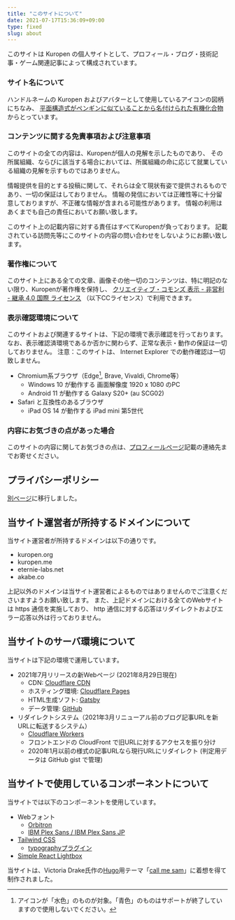 ```yaml
---
title: "このサイトについて"
date: 2021-07-17T15:36:09+09:00
type: fixed
slug: about
---
```

このサイトは Kuropen の個人サイトとして、プロフィール・ブログ・技術記事・ゲーム関連記事によって構成されています。

### サイト名について
ハンドルネームの Kuropen およびアバターとして使用しているアイコンの図柄にちなみ、
[平面構造式がペンギンに似ていることから名付けられた有機化合物](https://ja.wikipedia.org/wiki/%E3%83%9A%E3%83%B3%E3%82%AE%E3%83%8E%E3%83%B3) からとっています。

### コンテンツに関する免責事項および注意事項
このサイトの全ての内容は、Kuropenが個人の見解を示したものであり、
その所属組織、ならびに該当する場合においては、所属組織の命に応じて就業している組織の見解を示すものではありません。

情報提供を目的とする投稿に関して、それらは全て現状有姿で提供されるものであり、一切の保証はしておりません。
情報の発信においては正確性等に十分留意しておりますが、不正確な情報が含まれる可能性があります。
情報の利用はあくまでも自己の責任においてお願い致します。

このサイト上の記載内容に対する責任はすべてKuropenが負っております。
記載されている訪問先等にこのサイトの内容の問い合わせをしないようにお願い致します。

### 著作権について
このサイト上にある全ての文章、画像その他一切のコンテンツは、特に明記のない限り、Kuropenが著作権を保持し、
[クリエイティブ・コモンズ 表示 - 非営利 - 継承 4.0 国際 ライセンス](https://creativecommons.org/licenses/by-nc-sa/4.0/)
（以下CCライセンス）で利用できます。

### 表示確認環境について
このサイトおよび関連するサイトは、下記の環境で表示確認を行っております。
なお、表示確認済環境であるか否かに関わらず、正常な表示・動作の保証は一切しておりません。
注意：このサイトは、 Internet Explorer での動作確認は一切致しません。

- Chromium系ブラウザ（Edge[^1], Brave, Vivaldi, Chrome等）
   - Windows 10 が動作する 画面解像度 1920 x 1080 のPC
   - Android 11 が動作する Galaxy S20+ (au SCG02)
- Safari と互換性のあるブラウザ
   - iPad OS 14 が動作する iPad mini 第5世代

[^1]: アイコンが「水色」のものが対象。「青色」のものはサポートが終了していますので使用しないでください。

### 内容にお気づきの点があった場合
このサイトの内容に関してお気づきの点は、[プロフィールページ](/profile)記載の連絡先までお寄せください。

## プライバシーポリシー
[別ページ](/privacy)に移行しました。

## 当サイト運営者が所持するドメインについて
当サイト運営者が所持するドメインは以下の通りです。

- kuropen.org
- kuropen.me
- eternie-labs.net
- akabe.co

上記以外のドメインは当サイト運営者によるものではありませんのでご注意くださいますようお願い致します。
また、上記ドメインにおける全てのWebサイトは https 通信を実施しており、 http 通信に対する応答はリダイレクトおよびエラー応答以外は行っておりません。

## 当サイトのサーバ環境について
当サイトは下記の環境で運用しています。

- 2021年7月リリースの新Webページ (2021年8月29日現在)
   - CDN: [Cloudflare CDN](https://www.cloudflare.com/ja-jp/)
   - ホスティング環境: [Cloudflare Pages](https://pages.cloudflare.com/)
   - HTML生成ソフト: [Gatsby](https://www.gatsbyjs.com/)
   - データ管理: [GitHub](https://github.com/kuropen/kuropen)
- リダイレクトシステム（2021年3月リニューアル前のブログ記事URLを新URLに転送するシステム）
   - [Cloudflare Workers](https://workers.cloudflare.com/)
   - フロントエンドの CloudFront で旧URLに対するアクセスを振り分け
   - 2020年1月以前の様式の記事URLなら現行URLにリダイレクト (判定用データは GitHub gist で管理)

## 当サイトで使用しているコンポーネントについて
当サイトでは以下のコンポーネントを使用しています。

- Webフォント
   - [Orbitron](https://www.theleagueofmoveabletype.com/orbitron)
   - [IBM Plex Sans / IBM Plex Sans JP](https://github.com/IBM/plex)
- [Tailwind CSS](https://tailwindcss.com/)
   - [typographyプラグイン](https://github.com/tailwindlabs/tailwindcss-typography)
- [Simple React Lightbox](https://simple-react-lightbox.dev/)

当サイトは、Victoria Drake氏作の[Hugo](https://gohugo.io/)用テーマ「[call me sam](https://victoria.dev/hugo-theme-sam/)」に着想を得て制作されました。
